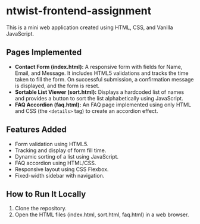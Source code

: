 # ntwist-frontend-assignment

This is a mini web application created using HTML, CSS, and Vanilla JavaScript.

## Pages Implemented

* **Contact Form (index.html):** A responsive form with fields for Name, Email, and Message.  It includes HTML5 validations and tracks the time taken to fill the form.  On successful submission, a confirmation message is displayed, and the form is reset.
* **Sortable List Viewer (sort.html):** Displays a hardcoded list of names and provides a button to sort the list alphabetically using JavaScript.
* **FAQ Accordion (faq.html):** An FAQ page implemented using only HTML and CSS (the `<details>` tag) to create an accordion effect.

## Features Added

* Form validation using HTML5.
* Tracking and display of form fill time.
* Dynamic sorting of a list using JavaScript.
* FAQ accordion using HTML/CSS.
* Responsive layout using CSS Flexbox.
* Fixed-width sidebar with navigation.

## How to Run It Locally

1.  Clone the repository.
2.  Open the HTML files (index.html, sort.html, faq.html) in a web browser. 
